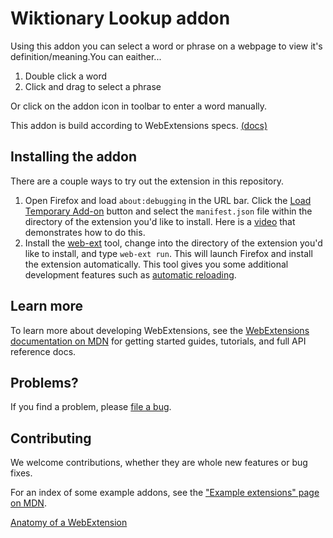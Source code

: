 # Wiktionary Lookup addon

Using this addon you can select a word or phrase on a webpage to view it's definition/meaning.You can eaither...

1) Double click a word
2) Click and drag to select a phrase

Or click on the addon icon in toolbar to enter a word manually.

This addon is build according to <span title="WebExtensions are a way to write browser extensions: that is, programs installed inside a web browser that modify the behaviour of the browser or of web pages loaded by the browser. They are built on a set of cross-browser APIs, so WebExtensions written for Google Chrome or Opera will in most cases run in Firefox or Edge too.">WebExtensions specs.</span> [\(docs\)](https://developer.mozilla.org/en-US/Add-ons/WebExtensions)

## Installing the addon

There are a couple ways to try out the extension in this repository.

1. Open Firefox and load `about:debugging` in the URL bar. Click the
   [Load Temporary Add-on](https://developer.mozilla.org/en-US/Add-ons/WebExtensions/Temporary_Installation_in_Firefox)
   button and select the `manifest.json` file within the
   directory of the extension you'd like to install.
   Here is a [video](https://www.youtube.com/watch?v=cer9EUKegG4)
   that demonstrates how to do this.
2. Install the
   [web-ext](https://developer.mozilla.org/en-US/Add-ons/WebExtensions/Getting_started_with_web-ext)
   tool, change into the directory of the extension
   you'd like to install, and type `web-ext run`. This will launch Firefox and
   install the extension automatically. This tool gives you some
   additional development features such as
   [automatic reloading](https://developer.mozilla.org/en-US/Add-ons/WebExtensions/Getting_started_with_web-ext#Automatic_extension_reloading).

## Learn more

To learn more about developing WebExtensions, see the
[WebExtensions documentation on MDN](https://developer.mozilla.org/en-US/Add-ons/WebExtensions)
for getting started guides, tutorials, and full API reference docs.

## Problems?

If you find a problem, please [file a bug](https://github.com/rammmukul/Wiktionary-Lookup-addon/issues/new).

## Contributing

We welcome contributions, whether they are whole new features or
bug fixes.

For an index of some example addons, see the ["Example extensions" page on MDN](https://developer.mozilla.org/Add-ons/WebExtensions/Examples).

[Anatomy of a WebExtension](https://developer.mozilla.org/en-US/Add-ons/WebExtensions/Anatomy_of_a_WebExtension)
